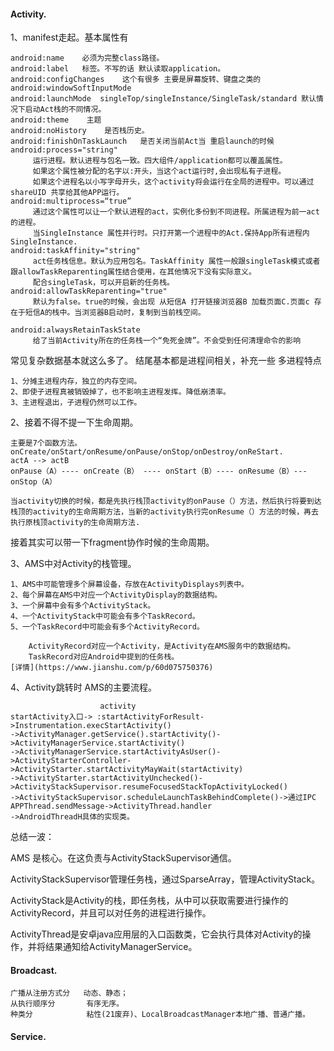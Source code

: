 #### Activity.
   1、manifest走起。基本属性有

   ```
   android:name    必须为完整class路径。
   android:label   标签。不写的话 默认读取application。
   android:configChanges    这个有很多 主要是屏幕旋转、键盘之类的
   android:windowSoftInputMode
   android:launchMode  singleTop/singleInstance/SingleTask/standard 默认情况下启动Act栈的不同情况。
   android:theme    主题
   android:noHistory    是否栈历史。
   android:finishOnTaskLaunch   是否关闭当前Act当 重启launch的时候
   android:process="string"
        运行进程。默认进程与包名一致。四大组件/application都可以覆盖属性。
        如果这个属性被分配的名字以:开头，当这个act运行时,会出现私有子进程。
        如果这个进程名以小写字母开头，这个activity将会运行在全局的进程中。可以通过shareUID 共享给其他APP运行。
   android:multiprocess=“true”
        通过这个属性可以让一个默认进程的act，实例化多份到不同进程。所属进程为前一act的进程。
        当SingleInstance 属性并行时。只打开第一个进程中的Act.保持App所有进程内SingleInstance.
   android:taskAffinity="string"
        act任务栈信息。默认为应用包名。TaskAffinity 属性一般跟singleTask模式或者跟allowTaskReparenting属性结合使用，在其他情况下没有实际意义。
        配合singleTask，可以开启新的任务栈。
   android:allowTaskReparenting="true"
        默认为false。true的时候，会出现 从短信A 打开链接浏览器B 加载页面C.页面c 存在于短信A的栈中。当浏览器B启动时，复制到当前栈空间。

   android:alwaysRetainTaskState
        给了当前Activity所在的任务栈一个“免死金牌”。不会受到任何清理命令的影响
   ```
常见复杂数据基本就这么多了。 结尾基本都是进程间相关，补充一些 多进程特点

    1、分摊主进程内存，独立的内存空间。
    2、即使子进程真被销毁掉了，也不影响主进程发挥。降低崩溃率。
    3、主进程退出，子进程仍然可以工作。

2、接着不得不提一下生命周期。

    主要是7个函数方法。onCreate/onStart/onResume/onPause/onStop/onDestroy/onReStart.
    actA --> actB
    onPause（A）---- onCreate（B） ---- onStart（B）---- onResume（B）--- onStop（A）

    当activity切换的时候，都是先执行栈顶activity的onPause（）方法，然后执行将要到达栈顶的activity的生命周期方法，当新的activity执行完onResume（）方法的时候，再去执行原栈顶activity的生命周期方法.


接着其实可以带一下fragment协作时候的生命周期。

3、AMS中对Activity的栈管理。

    1、AMS中可能管理多个屏幕设备，存放在ActivityDisplays列表中。
    2、每个屏幕在AMS中对应一个ActivityDisplay的数据结构。
    3、一个屏幕中会有多个ActivityStack。
    4、一个ActivityStack中可能会有多个TaskRecord。
    5、一个TaskRecord中可能会有多个ActivityRecord。

        ActivityRecord对应一个Activity，是Activity在AMS服务中的数据结构。
        TaskRecord对应Android中提到的任务栈。
    [详情](https://www.jianshu.com/p/60d075750376)


4、Activity跳转时 AMS的主要流程。


                        activity
    startActivity入口-> :startActivityForResult->Instrumentation.execStartActivity()
    ->ActivityManager.getService().startActivity()->ActivityManagerService.startActivity()
    ->ActivityManagerService.startActivityAsUser()->ActivityStarterController->ActivityStarter.startActivityMayWait(startActivity)
    ->ActivityStarter.startActivityUnchecked()->ActivityStackSupervisor.resumeFocusedStackTopActivityLocked()
    ->ActivityStackSupervisor.scheduleLaunchTaskBehindComplete()->通过IPC APPThread.sendMessage->ActivityThread.handler
    ->AndroidThreadH具体的实现类。


总结一波：

AMS 是核心。在这负责与ActivityStackSupervisor通信。

ActivityStackSupervisor管理任务栈，通过SparseArray<ActivityDisplay>，管理ActivityStack。

ActivityStack是Activity的栈，即任务栈，从中可以获取需要进行操作的ActivityRecord，并且可以对任务的进程进行操作。

ActivityThread是安卓java应用层的入口函数类，它会执行具体对Activity的操作，并将结果通知给ActivityManagerService。


#### Broadcast.

    广播从注册方式分   动态、静态；
    从执行顺序分       有序无序。
    种类分            粘性(21废弃)、LocalBroadcastManager本地广播、普通广播。


#### Service.